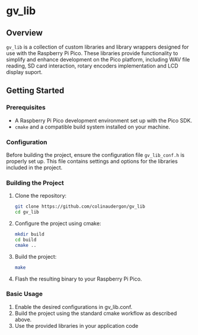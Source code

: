 # gv_lib

## Overview

`gv_lib` is a collection of custom libraries and library wrappers designed for use with the Raspberry Pi Pico. These libraries provide functionality to simplify and enhance development on the Pico platform, including WAV file reading, SD card interaction, rotary encoders implementation and LCD display suport.

## Getting Started

### Prerequisites

- A Raspberry Pi Pico development environment set up with the Pico SDK.
- `cmake` and a compatible build system installed on your machine.

### Configuration

Before building the project, ensure the configuration file `gv_lib_conf.h` is properly set up. This file contains settings and options for the libraries included in the project.

### Building the Project

1. Clone the repository:
   ```bash
   git clone https://github.com/colinaudergon/gv_lib
   cd gv_lib
   ```
2. Configure the project using cmake:
   ```bash
   mkdir build
   cd build
   cmake ..
   ```
3. Build the project:
   ```bash
   make
   ```
4. Flash the resulting binary to your Raspberry Pi Pico.

### Basic Usage
1. Enable the desired configurations in gv_lib.conf.
2. Build the project using the standard cmake workflow as described above.
3. Use the provided libraries in your application code
